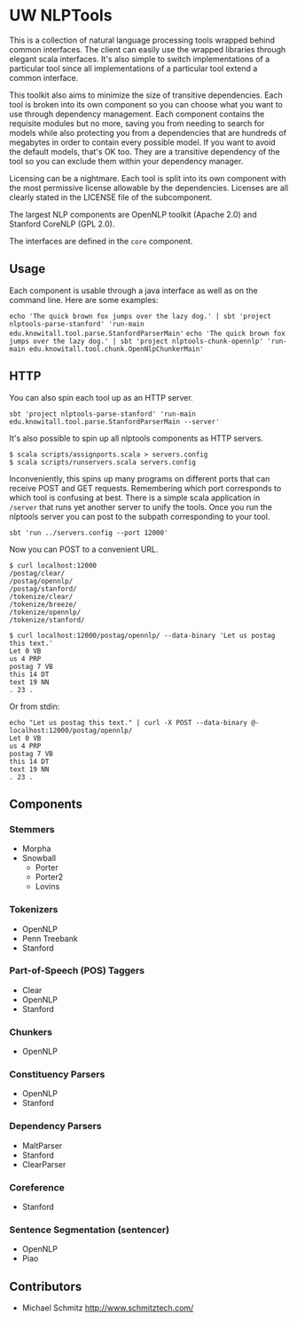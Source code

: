 # UW NLPTools

This is a collection of natural language processing tools wrapped behind common
interfaces.  The client can easily use the wrapped libraries through elegant
scala interfaces.  It's also simple to switch implementations of a particular
tool since all implementations of a particular tool extend a common interface.

This toolkit also aims to minimize the size of transitive dependencies.  Each
tool is broken into its own component so you can choose what you want to use
through dependency management.  Each component contains the requisite modules
but no more, saving you from needing to search for models while also protecting
you from a dependencies that are hundreds of megabytes in order to contain
every possible model.  If you want to avoid the default models, that's OK too.
They are a transitive dependency of the tool so you can exclude them within
your dependency manager.

Licensing can be a nightmare.  Each tool is split into its own component with
the most permissive license allowable by the dependencies.  Licenses are all
clearly stated in the LICENSE file of the subcomponent.

The largest NLP components are OpenNLP toolkit (Apache 2.0) and Stanford
CoreNLP (GPL 2.0).

The interfaces are defined in the `core` component.

## Usage

Each component is usable through a java interface as well as on the command
line.  Here are some examples:

  `echo 'The quick brown fox jumps over the lazy dog.' | sbt 'project nlptools-parse-stanford' 'run-main edu.knowitall.tool.parse.StanfordParserMain'`
  `echo 'The quick brown fox jumps over the lazy dog.' | sbt 'project nlptools-chunk-opennlp' 'run-main edu.knowitall.tool.chunk.OpenNlpChunkerMain'`

## HTTP

You can also spin each tool up as an HTTP server.

  `sbt 'project nlptools-parse-stanford' 'run-main edu.knowitall.tool.parse.StanfordParserMain --server'`
  
It's also possible to spin up all nlptools components as HTTP servers.

```
$ scala scripts/assignports.scala > servers.config
$ scala scripts/runservers.scala servers.config
```

Inconveniently, this spins up many programs on different ports that can receive POST and GET requests.
Remembering which port corresponds to which tool is confusing at best.  There is a simple scala 
application in `/server` that runs yet another server to unify the tools.  Once you run the nlptools
server you can post to the subpath corresponding to your tool.

```
sbt 'run ../servers.config --port 12000'
```

Now you can POST to a convenient URL.

```
$ curl localhost:12000
/postag/clear/
/postag/opennlp/
/postag/stanford/
/tokenize/clear/
/tokenize/breeze/
/tokenize/opennlp/
/tokenize/stanford/
```

```
$ curl localhost:12000/postag/opennlp/ --data-binary 'Let us postag this text.'
Let 0 VB
us 4 PRP
postag 7 VB
this 14 DT
text 19 NN
. 23 .
```

Or from stdin:

```
echo "Let us postag this text." | curl -X POST --data-binary @- localhost:12000/postag/opennlp/
Let 0 VB
us 4 PRP
postag 7 VB
this 14 DT
text 19 NN
. 23 .
```


## Components

### Stemmers

* Morpha
* Snowball
  * Porter
  * Porter2
  * Lovins

### Tokenizers

* OpenNLP
* Penn Treebank
* Stanford

### Part-of-Speech (POS) Taggers

* Clear
* OpenNLP
* Stanford

### Chunkers

* OpenNLP

### Constituency Parsers

* OpenNLP
* Stanford

### Dependency Parsers

* MaltParser
* Stanford
* ClearParser

### Coreference

* Stanford

### Sentence Segmentation (sentencer)

* OpenNLP
* Piao

## Contributors

* Michael Schmitz <http://www.schmitztech.com/>
